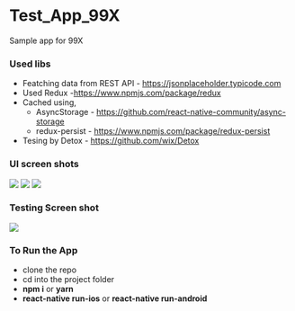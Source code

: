 # Test_App_99X
Sample app for 99X


### Used libs

- Featching data from REST API - https://jsonplaceholder.typicode.com
- Used Redux -https://www.npmjs.com/package/redux
- Cached using,
  - AsyncStorage -  https://github.com/react-native-community/async-storage
  - redux-persist - https://www.npmjs.com/package/redux-persist
- Tesing by Detox - https://github.com/wix/Detox

### UI screen shots

![](https://i.ibb.co/zVp5gJF/Simulator-Screen-Shot-i-Phone-X-2019-08-08-at-12-00-38.png)
![](https://i.ibb.co/Stkjmt7/Simulator-Screen-Shot-i-Phone-X-2019-08-08-at-12-00-43.png)
![](https://i.ibb.co/2NzgH3f/Simulator-Screen-Shot-i-Phone-X-2019-08-08-at-12-00-47.png)

### Testing Screen shot

![](https://i.ibb.co/0mdtf89/Screen-Shot-2019-08-08-at-12-00-26-PM.png)

### To Run the App

- clone the repo
- cd into the project folder
- **npm i** or **yarn** 
- **react-native run-ios** or **react-native run-android**

